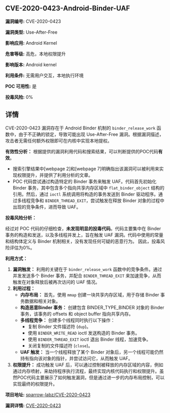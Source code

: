 ## CVE-2020-0423-Android-Binder-UAF

**漏洞编号:** CVE-2020-0423

**漏洞类型:** Use-After-Free

**影响应用:** Android Kernel

**危害等级:** 高危，本地权限提升

**影响版本:** Android kernel

**利用条件:** 无需用户交互，本地执行环境

**POC 可用性:** 是

**投毒风险:** 0%

## 详情

CVE-2020-0423 漏洞存在于 Android Binder 机制的 `binder_release_work` 函数中，由于不正确的锁定，导致可能出现 Use-After-Free 漏洞。根据漏洞描述，攻击者无需任何额外权限即可在内核中实现本地提权。

**有效性分析：**
根据提供的漏洞利用代码和搜索结果，可以判断提供的POC代码**有效**。

*   搜索引擎结果中[webpage 2]和[webpage 7]明确指出该漏洞可以被利用来实现权限提升，并提供了利用分析的文章。
*   POC 代码尝试通过构造特定的 Binder 事务来触发 UAF。代码首先初始化 Binder 事务，其中包含多个指向共享内存区域中 `flat_binder_object` 结构的引用。然后，通过 `ioctl` 系统调用将构造的事务发送到 Binder 驱动程序。通过多线程竞争和 `BINDER_THREAD_EXIT`，尝试触发在释放 Binder 对象的过程中出现的竞争条件，进而导致 UAF。

**投毒风险分析：**

经过对 POC 代码的仔细检查，**未发现明显的投毒代码**。代码主要集中在 Binder 事务的构造和发送，以及多线程并发上，旨在触发 UAF 漏洞。代码中使用的常量和结构体定义与 Binder 机制相关，没有发现任何可疑的恶意行为。
因此，投毒风险评估为0%。

**利用方式：**

1.  **漏洞触发：** 利用的关键在于 `binder_release_work` 函数中的竞争条件。通过并发发送多个 Binder 事务，并配合 `BINDER_THREAD_EXIT` 来加速竞争，从而触发在对象释放后被再次访问的 UAF 情况。
2.  **利用过程：**
    *   **内存布局：**  首先，使用 `mmap` 创建一块共享内存区域，用于存储 Binder 事务数据和相关对象。
    *   **构造恶意Binder 事务：** 创建包含 BINDER_TYPE_BINDER 对象的 Binder 事务，该事务的 offsets 和 object buffer 指向共享内存。
    *   **多线程竞争：** 创建多个线程同时执行以下操作：
        *   复制 Binder 文件描述符 (`dup`)。
        *   使用 `BINDER_WRITE_READ` ioctl 发送构造的 Binder 事务。
        *   使用 `BINDER_THREAD_EXIT` ioctl 退出 Binder 线程，加速竞争。
        *   关闭复制的文件描述符 (`close`)。
    *   **UAF 触发：**  当一个线程释放了某个 Binder 对象后，另一个线程可能仍然持有指向该对象的指针，并尝试访问它，从而触发 UAF。
3.  **权限提升：** 成功触发 UAF 后，可以通过控制被释放的内存区域的内容，例如通过内存喷射，来劫持程序执行流程，最终实现内核代码执行和权限提升。虽然POC代码主要展示了如何触发漏洞，但是通过进一步的内存布局控制，可以实现最终的权限提升。


**项目地址:** [sparrow-labz/CVE-2020-0423](https://github.com/sparrow-labz/CVE-2020-0423)

**漏洞详情:** [CVE-2020-0423](https://nvd.nist.gov/vuln/detail/CVE-2020-0423)